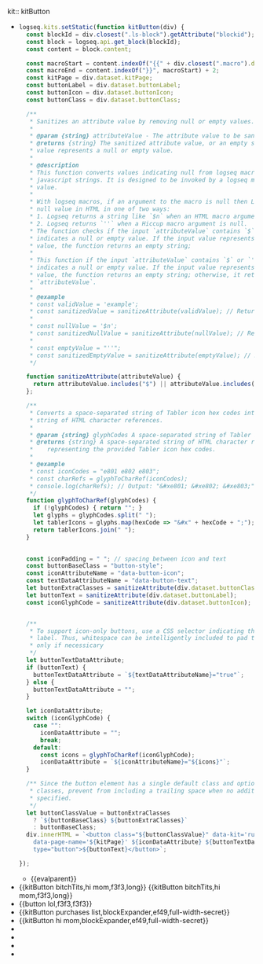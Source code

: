 kit:: kitButton

- ```javascript
  logseq.kits.setStatic(function kitButton(div) {
    const blockId = div.closest(".ls-block").getAttribute("blockid");
    const block = logseq.api.get_block(blockId);
    const content = block.content;
  
    const macroStart = content.indexOf("{{" + div.closest(".macro").dataset.macroName);
    const macroEnd = content.indexOf("}}", macroStart) + 2;
    const kitPage = div.dataset.kitPage;
    const buttonLabel = div.dataset.buttonLabel;
    const buttonIcon = div.dataset.buttonIcon;
    const buttonClass = div.dataset.buttonClass;
  
    /**
     * Sanitizes an attribute value by removing null or empty values.
     *
     * @param {string} attributeValue - The attribute value to be sanitized.
     * @returns {string} The sanitized attribute value, or an empty string if the input
     * value represents a null or empty value.
     *
     * @description
     * This function converts values indicating null from logseq macros into empty
     * javascript strings. It is designed to be invoked by a logseq macro on an attribute
     * value.
     * 
     * With logseq macros, if an argument to the macro is null then Logseq renders the 
     * null value in HTML in one of two ways:
     * 1. Logseq returns a string like `$n` when an HTML macro argument is null.
     * 2. Logseq returns `''` when a Hiccup macro argument is null.
     * The function checks if the input `attributeValue` contains `$` or `''`, which
     * indicates a null or empty value. If the input value represents a null or empty
     * value, the function returns an empty string;
     * 
     * This function if the input `attributeValue` contains `$` or `''`, which
     * indicates a null or empty value. If the input value represents a null or empty
     * value, the function returns an empty string; otherwise, it returns the original
     * `attributeValue`.
     *
     * @example
     * const validValue = 'example';
     * const sanitizedValue = sanitizeAttribute(validValue); // Returns 'example'
     *
     * const nullValue = '$n';
     * const sanitizedNullValue = sanitizeAttribute(nullValue); // Returns ''
     *
     * const emptyValue = "''";
     * const sanitizedEmptyValue = sanitizeAttribute(emptyValue); // Returns ''
     */
  
    function sanitizeAttribute(attributeValue) {
      return attributeValue.includes("$") || attributeValue.includes("''") ? "" : attributeValue;
    };
  
    /**
     * Converts a space-separated string of Tabler icon hex codes into a space-separated 
     * string of HTML character references.
     *
     * @param {string} glyphCodes A space-separated string of Tabler icon hex codes.
     * @returns {string} A space-separated string of HTML character references 
     *    representing the provided Tabler icon hex codes.
     *
     * @example
     * const iconCodes = "e801 e802 e803";
     * const charRefs = glyphToCharRef(iconCodes);
     * console.log(charRefs); // Output: "&#xe801; &#xe802; &#xe803;"
     */
    function glyphToCharRef(glyphCodes) {
      if (!glyphCodes) { return ""; }
      let glyphs = glyphCodes.split(" ");
      let tablerIcons = glyphs.map(hexCode => "&#x" + hexCode + ";");
      return tablerIcons.join(" ");
    }
  
    
    const iconPadding = " "; // spacing between icon and text
    const buttonBaseClass = "button-style";
    const iconAttributeName = "data-button-icon";
    const textDataAttributeName = "data-button-text";
    let buttonExtraClasses = sanitizeAttribute(div.dataset.buttonClass);
    let buttonText = sanitizeAttribute(div.dataset.buttonLabel);
    const iconGlyphCode = sanitizeAttribute(div.dataset.buttonIcon);
  
  
    /**
     * To support icon-only buttons, use a CSS selector indicating the presence of a text
     * label. Thus, whitespace can be intelligently included to pad text and icon if and
     * only if necessicary
     */
    let buttonTextDataAttribute;
    if (buttonText) {
      buttonTextDataAttribute = `${textDataAttributeName}="true"`;
    } else {
      buttonTextDataAttribute = "";
    }
  
    let iconDataAttribute;
    switch (iconGlyphCode) {
      case "":
        iconDataAttribute = "";
        break;
      default:
        const icons = glyphToCharRef(iconGlyphCode);
        iconDataAttribute = `${iconAttributeName}="${icons}"`;
    }
  
    /** Since the button element has a single default class and optional additional
     * classes, prevent from including a trailing space when no additional classes are
     * specified.
     */
    let buttonClassValue = buttonExtraClasses
      ? `${buttonBaseClass} ${buttonExtraClasses}`
      : buttonBaseClass;
    div.innerHTML = `<button class="${buttonClassValue}" data-kit='runpage'
      data-page-name='${kitPage}' ${iconDataAttribute} ${buttonTextDataAttribute}
      type="button">${buttonText}</button>`;
  
  });
  
  ```
	- {{evalparent}}
- {{kitButton bitchTits,hi mom,f3f3,long}} {{kitButton bitchTits,hi mom,f3f3,long}}
- {{button lol,f3f3,f3f3}}
- {{kitButton purchases list,blockExpander,ef49,full-width-secret}}
- {{kitButton hi mom,blockExpander,ef49,full-width-secret}}
-
-
-
-